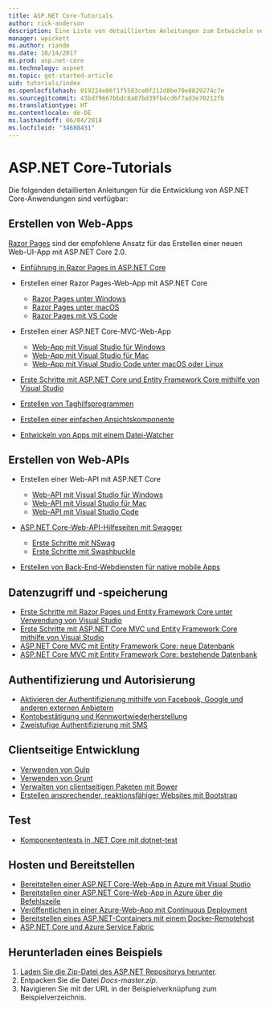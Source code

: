 ```yaml
---
title: ASP.NET Core-Tutorials
author: rick-anderson
description: Eine Liste von detaillierten Anleitungen zum Entwickeln von ASP.NET Core-Anwendungen
manager: wpickett
ms.author: riande
ms.date: 10/14/2017
ms.prod: asp.net-core
ms.technology: aspnet
ms.topic: get-started-article
uid: tutorials/index
ms.openlocfilehash: 019224e86f1f5583ce0f212d8be70e8829274c7e
ms.sourcegitcommit: 43bd79667bbdc8a07bd39fb4cd6f7ad3e70212fb
ms.translationtype: HT
ms.contentlocale: de-DE
ms.lasthandoff: 06/04/2018
ms.locfileid: "34688431"
---
```

# <a name="aspnet-core-tutorials"></a>ASP.NET Core-Tutorials

Die folgenden detaillierten Anleitungen für die Entwicklung von ASP.NET Core-Anwendungen sind verfügbar:

## <a name="build-web-apps"></a>Erstellen von Web-Apps

[Razor Pages](xref:mvc/razor-pages/index) sind der empfohlene Ansatz für das Erstellen einer neuen Web-UI-App mit ASP.NET Core 2.0.

* [Einführung in Razor Pages in ASP.NET Core](xref:mvc/razor-pages/index)
* Erstellen einer Razor Pages-Web-App mit ASP.NET Core

   * [Razor Pages unter Windows](xref:tutorials/razor-pages/index)
   * [Razor Pages unter macOS](xref:tutorials/razor-pages-mac/index)
   * [Razor Pages mit VS Code](xref:tutorials/razor-pages-vsc/index)  

* Erstellen einer ASP.NET Core-MVC-Web-App

   * [Web-App mit Visual Studio für Windows](xref:tutorials/first-mvc-app/index)
   * [Web-App mit Visual Studio für Mac](xref:tutorials/first-mvc-app-mac/index)
   * [Web-App mit Visual Studio Code unter macOS oder Linux](xref:tutorials/first-mvc-app-xplat/index)

* [Erste Schritte mit ASP.NET Core und Entity Framework Core mithilfe von Visual Studio](xref:data/ef-mvc/index)
* [Erstellen von Taghilfsprogrammen](xref:mvc/views/tag-helpers/authoring)
* [Erstellen einer einfachen Ansichtskomponente](xref:mvc/views/view-components#walkthrough-creating-a-simple-view-component)
* [Entwickeln von Apps mit einem Datei-Watcher](xref:tutorials/dotnet-watch)

## <a name="build-web-apis"></a>Erstellen von Web-APIs
* Erstellen einer Web-API mit ASP.NET Core

  * [Web-API mit Visual Studio für Windows](xref:tutorials/first-web-api)
  * [Web-API mit Visual Studio für Mac](xref:tutorials/first-web-api-mac)
  * [Web-API mit Visual Studio Code](xref:tutorials/web-api-vsc)

* [ASP.NET Core-Web-API-Hilfeseiten mit Swagger](xref:tutorials/web-api-help-pages-using-swagger)
  * [Erste Schritte mit NSwag](xref:tutorials/get-started-with-nswag)
  * [Erste Schritte mit Swashbuckle](xref:tutorials/get-started-with-swashbuckle)

* [Erstellen von Back-End-Webdiensten für native mobile Apps](xref:mobile/native-mobile-backend)

## <a name="data-access-and-storage"></a>Datenzugriff und -speicherung
* [Erste Schritte mit Razor Pages und Entity Framework Core unter Verwendung von Visual Studio](xref:data/ef-rp/intro)
* [Erste Schritte mit ASP.NET Core MVC und Entity Framework Core mithilfe von Visual Studio](xref:data/ef-mvc/index)
* [ASP.NET Core MVC mit Entity Framework Core: neue Datenbank](/ef/core/get-started/aspnetcore/new-db)
* [ASP.NET Core MVC mit Entity Framework Core: bestehende Datenbank](/ef/core/get-started/aspnetcore/existing-db)

## <a name="authentication-and-authorization"></a>Authentifizierung und Autorisierung
* [Aktivieren der Authentifizierung mithilfe von Facebook, Google und anderen externen Anbietern](xref:security/authentication/social/index)
* [Kontobestätigung und Kennwortwiederherstellung](xref:security/authentication/accconfirm)
* [Zweistufige Authentifizierung mit SMS](xref:security/authentication/2fa)

## <a name="client-side-development"></a>Clientseitige Entwicklung
* [Verwenden von Gulp](xref:client-side/using-gulp)
* [Verwenden von Grunt](xref:client-side/using-grunt)
* [Verwalten von clientseitigen Paketen mit Bower](xref:client-side/bower)
* [Erstellen ansprechender, reaktionsfähiger Websites mit Bootstrap](xref:client-side/bootstrap)

## <a name="test"></a>Test
* [Komponententests in .NET Core mit dotnet-test](/dotnet/articles/core/testing/unit-testing-with-dotnet-test)

## <a name="host-and-deploy"></a>Hosten und Bereitstellen
* [Bereitstellen einer ASP.NET Core-Web-App in Azure mit Visual Studio](xref:tutorials/publish-to-azure-webapp-using-vs)
* [Bereitstellen einer ASP.NET Core-Web-App in Azure über die Befehlszeile](xref:tutorials/publish-to-azure-webapp-using-cli)
* [Veröffentlichen in einer Azure-Web-App mit Continuous Deployment](xref:host-and-deploy/azure-apps/azure-continuous-deployment)
* [Bereitstellen eines ASP.NET-Containers mit einem Docker-Remotehost](/azure/vs-azure-tools-docker-hosting-web-apps-in-docker)
* [ASP.NET Core und Azure Service Fabric](/azure/service-fabric/service-fabric-add-a-web-frontend)

<a name="download"></a> 
## <a name="how-to-download-a-sample"></a>Herunterladen eines Beispiels
1. [Laden Sie die Zip-Datei des ASP.NET Repositorys herunter](https://codeload.github.com/aspnet/Docs/zip/master).
1. Entpacken Sie die Datei *Docs-master.zip*.
1. Navigieren Sie mit der URL in der Beispielverknüpfung zum Beispielverzeichnis. 
